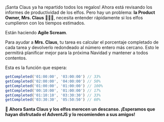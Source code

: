 ¡Santa Claus ya ha repartido todos los regalos! Ahora está revisando los informes de productividad de los elfos. Pero hay un problema: **la Product Owner, Mrs. Claus** 🧑‍🎄✨, necesita entender rápidamente si los elfos cumplieron con los tiempos estimados.

Están haciendo **Agile Scream**.

Para ayudar a **Mrs. Claus**, tu tarea es calcular el porcentaje completado de cada tarea y devolverlo redondeado al número entero más cercano. Esto le permitirá planificar mejor para la próxima Navidad y mantener a todos contentos.

Esta es la función que espera:

```javascript
getCompleted('01:00:00', '03:00:00') // 33%
getCompleted('02:00:00', '04:00:00') // 50%
getCompleted('01:00:00', '01:00:00') // 100%
getCompleted('00:10:00', '01:00:00') // 17%
getCompleted('01:10:10', '03:30:30') // 33%
getCompleted('03:30:30', '05:50:50') // 60%
```

🎁 **Ahora Santa Claus y los elfos merecen un descanso. ¡Esperamos que hayan disfrutado el AdventJS y lo recomienden a sus amigos!**
